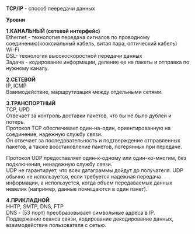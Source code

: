 **TCP/IP** - способ пеередачи данных

**Уровни**

**1.КАНАЛЬНЫЙ (сетевой интерфейс)**  
Ethernet - технология передача сигналов по проводному соединению(кооксиальный кабель, витая пара, оптический кабель)  
Wi-Fi  
DSL- технология высокоскоростной передачи данных  
Задача - кодирование информации, деление ее на пакеты и отправка по нужному каналу.  

**2.СЕТЕВОЙ**  
IP, ICMP  
Взаимодействие, маршрутизация между отдельными сетями.  

**3.ТРАНСПОРТНЫЙ**  
TCP, UPD  
Отвечает за контроль доставки пакетов, что бы не было дублей и потерь.  
Протокол TCP обеспечивает один-на-один, ориентированную на соединение, надежную службу связи.  
Он отвечает за последовательность и подтверждение отправленных пакетов, а также восстановление пакетов, потерянных при передаче.  

Протокол UDP предоставляет один-к-одному или один-ко-многим, без подключения, ненадежную службу связи.  
UDP не гарантирует, что всех датаграммы дойдут до получателя. UDP обычно не используется, если требуется надежная передача информации,
а используется, когда объем передаваемых данных невелик (например, данные помещаются в один пакет).  

**4.ПРИКЛАДНОЙ**  
HHTP, SMTP, DNS, FTP  
DNS - (53 порт) преобразовывает символьные адреса в IP.  
Поддержание сеанса связи, кодирование декодирование данных, взаимодействие пользователя с сетью.  
